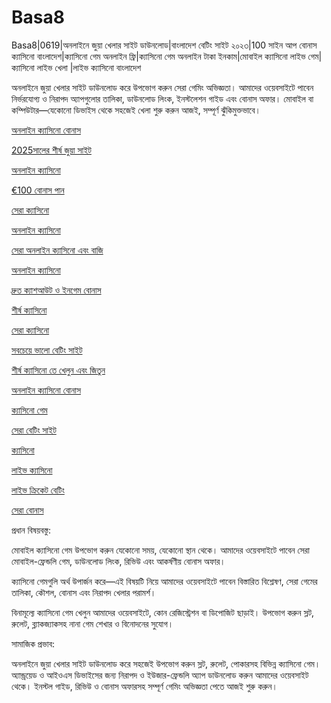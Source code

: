 # Basa8
Basa8|0619|অনলাইনে জুয়া খেলার সাইট ডাউনলোড|বাংলাদেশ বেটিং সাইট ২০২৩|100 সাইন আপ বোনাস ক্যাসিনো বাংলাদেশ|ক্যাসিনো গেম অনলাইন ফ্রি|ক্যাসিনো গেম অনলাইন টাকা ইনকাম|মোবাইল ক্যাসিনো লাইভ গেম|ক্যাসিনো লাইভ খেলা
|লাইভ ক্যাসিনো বাংলাদেশ

অনলাইনে জুয়া খেলার সাইট ডাউনলোড করে উপভোগ করুন সেরা গেমিং অভিজ্ঞতা। আমাদের ওয়েবসাইটে পাবেন নির্ভরযোগ্য ও নিরাপদ অ্যাপগুলোর তালিকা, ডাউনলোড লিংক, ইনস্টলেশন গাইড এবং বোনাস অফার। মোবাইল বা কম্পিউটার—যেকোনো ডিভাইস থেকে সহজেই খেলা শুরু করুন আজই, সম্পূর্ণ ঝুঁকিমুক্তভাবে।

<a href="https://basa8wap.com/">অনলাইন ক্যাসিনো বোনাস</a>

<a href="https://basa8now.com/">2025সালের শীর্ষ জুয়া সাইট</a>

<a href="https://basa8now.net/">অনলাইন ক্যাসিনো </a>

<a href="https://basa8pro.com/">€100 বোনাস পান</a>

<a href="https://basa8vip.com/">সেরা ক্যাসিনো</a>

<a href="https://basa8hub.com/">অনলাইন ক্যাসিনো</a>

<a href="https://basa8hub.net/">সেরা অনলাইন ক্যাসিনো এবং বাজি</a>

<a href="https://basa8sx.com/">অনলাইন ক্যাসিনো</a>

<a href="https://basa8sx.net/">দ্রুত ক্যাশআউট ও ইনগেম বোনাস</a>

<a href="https://basa8wap.net/">শীর্ষ ক্যাসিনো</a>

<a href="https://basa8vip.com/">সেরা ক্যাসিনো</a>

<a href="https://basa8us.com/">সবচেয়ে ভালো বেটিং সাইট</a>

<a href="https://basa8us.net/">শীর্ষ ক্যাসিনো তে খেলুন এবং জিতুন</a>

<a href="https://basa8wap.com/">অনলাইন ক্যাসিনো বোনাস</a>

<a href="https://basa8pc.com/">ক্যাসিনো গেম</a>

<a href="https://basa8pc.net/">সেরা বেটিং সাইট</a>

<a href="https://basa8live.com/">ক্যাসিনো</a>

<a href="https://basa8live.net/">লাইভ ক্যাসিনো</a>

<a href="https://basa8uk.com/">লাইভ ক্রিকেট বেটিং</a>

<a href="https://basa8uk.net/">সেরা বোনাস</a>

প্রধান বিষয়বস্তু:

মোবাইল ক্যাসিনো গেম উপভোগ করুন যেকোনো সময়, যেকোনো স্থান থেকে। আমাদের ওয়েবসাইটে পাবেন সেরা মোবাইল-ফ্রেন্ডলি গেম, ডাউনলোড লিংক, রিভিউ এবং আকর্ষণীয় বোনাস অফার।

ক্যাসিনো গেমগুলি অর্থ উপার্জন করে—এই বিষয়টি নিয়ে আমাদের ওয়েবসাইটে পাবেন বিস্তারিত বিশ্লেষণ, সেরা গেমের তালিকা, কৌশল, বোনাস এবং নিরাপদ খেলার পরামর্শ।

বিনামূল্যে ক্যাসিনো গেম খেলুন আমাদের ওয়েবসাইটে, কোন রেজিস্ট্রেশন বা ডিপোজিট ছাড়াই। উপভোগ করুন স্লট, রুলেট, ব্ল্যাকজ্যাকসহ নানা গেম শেখার ও বিনোদনের সুযোগ।

সামাজিক প্রভাব:

অনলাইনে জুয়া খেলার সাইট ডাউনলোড করে সহজেই উপভোগ করুন স্লট, রুলেট, পোকারসহ বিভিন্ন ক্যাসিনো গেম। অ্যান্ড্রয়েড ও আইওএস ডিভাইসের জন্য নিরাপদ ও ইউজার-ফ্রেন্ডলি অ্যাপ ডাউনলোড করুন আমাদের ওয়েবসাইট থেকে। ইনস্টল গাইড, রিভিউ ও বোনাস অফারসহ সম্পূর্ণ গেমিং অভিজ্ঞতা পেতে আজই শুরু করুন।
